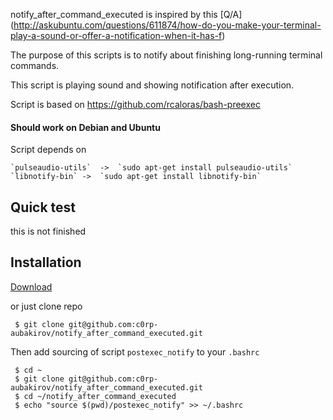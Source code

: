 notify_after_command_executed is inspired by this [Q/A] (http://askubuntu.com/questions/611874/how-do-you-make-your-terminal-play-a-sound-or-offer-a-notification-when-it-has-f)

The purpose of this scripts is to notify about finishing long-running terminal commands.

This script is playing sound and showing notification after execution.

Script is based on https://github.com/rcaloras/bash-preexec

#### Should work on Debian and Ubuntu

Script depends on

	`pulseaudio-utils`	->	`sudo apt-get install pulseaudio-utils`
	`libnotify-bin`	->	`sudo apt-get install libnotify-bin`

## Quick test

this is not finished

## Installation

[Download](https://github.com/c0rp-aubakirov/notify_after_command_executed/archive/master.zip)

or just clone repo

     $ git clone git@github.com:c0rp-aubakirov/notify_after_command_executed.git

Then add sourcing of script `postexec_notify` to your `.bashrc`

     $ cd ~
     $ git clone git@github.com:c0rp-aubakirov/notify_after_command_executed.git
     $ cd ~/notify_after_command_executed
     $ echo "source $(pwd)/postexec_notify" >> ~/.bashrc

